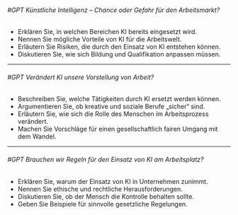 ###### #GPT Künstliche Intelligenz – Chance oder Gefahr für den Arbeitsmarkt?
  - Erklären Sie, in welchen Bereichen KI bereits eingesetzt wird.
  - Nennen Sie mögliche Vorteile von KI für die Arbeitswelt.
  - Erläutern Sie Risiken, die durch den Einsatz von KI entstehen können.
  - Diskutieren Sie, wie sich Bildung und Qualifikation anpassen müssen.

---

###### #GPT Verändert KI unsere Vorstellung von Arbeit?
  - Beschreiben Sie, welche Tätigkeiten durch KI ersetzt werden können.
  - Argumentieren Sie, ob kreative und soziale Berufe „sicher“ sind.
  - Erläutern Sie, wie sich die Rolle des Menschen im Arbeitsprozess verändert.
  - Machen Sie Vorschläge für einen gesellschaftlich fairen Umgang mit dem Wandel.

---

###### #GPT Brauchen wir Regeln für den Einsatz von KI am Arbeitsplatz?
  - Erklären Sie, warum der Einsatz von KI in Unternehmen zunimmt.
  - Nennen Sie ethische und rechtliche Herausforderungen.
  - Diskutieren Sie, ob der Mensch die Kontrolle behalten sollte.
  - Geben Sie Beispiele für sinnvolle gesetzliche Regelungen.